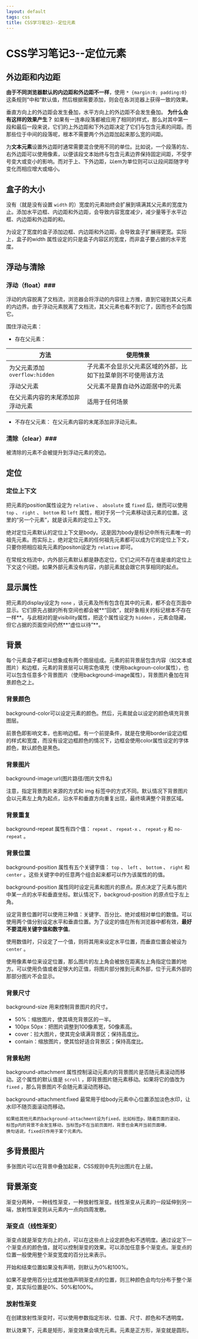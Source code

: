 ```yaml
---
layout: default
tags: css
title: CSS学习笔记3--定位元素
---
```


# CSS学习笔记3--定位元素 #


## 外边距和内边距 ##
**由于不同浏览器默认的内边距和外边距不一样**，使用 `* {margin:0; padding:0}` 这条规则“中和”默认值，然后根据需要添加，则会在各浏览器上获得一致的效果。

垂直方向上的外边距会发生叠加，水平方向上的外边距不会发生叠加。
**为什么会有这样的效果产生？**
如果有一连串段落都被应用了相同的样式，那么对其中第一段和最后一段来说，它们的上外边距和下外边距决定了它们与包含元素的间距。而那些位于中间的段落呢，根本不需要两个外边距加起来那么宽的间距。

为**文本元素**设置外边距时通常需要混合使用不同的单位。比如说，一个段落的左、右外边距可以使用像素，以便该段文本始终与包含元素边界保持固定间距，不受字号变大或变小的影响。而对于上、下外边距，以em为单位则可以让段间距随字号变化而相应增大或缩小。
	

## 盒子的大小 ##
没有（就是没有设置 `width` 的）宽度的元素始终会扩展到填满其父元素的宽度为止。添加水平边框、内边距和外边距，会导致内容宽度减少，减少量等于水平边框、内边距和外边距的和。

为设定了宽度的盒子添加边框、内边距和外边距，会导致盒子扩展得更宽。实际上，盒子的width 属性设定的只是盒子内容区的宽度，而非盒子要占据的水平宽度。

## 浮动与清除 ##

### 浮动（float）###
浮动的内容脱离了文档流，浏览器会将浮动的内容往上方推，直到它碰到其父元素的内边界。由于浮动元素脱离了文档流，其父元素也看不到它了，因而也不会包围它。

围住浮动元素：

* 存在父元素：

方法|使用情景
---|---
为父元素添加 `overflow:hidden` |子元素不会显示父元素区域的外部，比如下拉菜单则不可使用该方法
浮动父元素|父元素不是靠自动外边距居中的元素
在父元素内容的末尾添加非浮动元素|适用于任何场景

* 不存在父元素：
在父元素内容的末尾添加非浮动元素。

### 清除（clear）###
被清除的元素不会被提升到浮动元素的旁边。

## 定位 ##

### 定位上下文 ###

把元素的position属性设定为 `relative` 、 `absolute` 或 `fixed` 后，继而可以使用 `top` 、 `right` 、 `bottom` 和 `left` 属性，相对于另一个元素移动该元素的位置。这里的“另一个元素”，就是该元素的定位上下文。

绝对定位元素默认的定位上下文是body。这是因为body是标记中所有元素唯一的祖先元素。而实际上，绝对定位元素的任何祖先元素都可以成为它的定位上下文，只要你把相应祖先元素的positon设定为 `relative` 即可。

在常规文档流中，内外部元素默认都是静态定位，它们之间不存在谁是谁的定位上下文这个问题。如果外部元素没有内容，内部元素就会跟它共享相同的起点。

## 显示属性 ##

把元素的display设定为 `none` ，该元素及所有包含在其中的元素，都不会在页面中显示。它们原先占据的所有空间也都会被**“回收”，就好象相关的标记根本不存在一样**。与此相对的是visibility属性，把这个属性设定为 `hidden` ，元素会隐藏，但它占据的页面空间仍然**“虚位以待”**。

## 背景 ##

每个元素盒子都可以想象成有两个图层组成。元素的前背景层包含内容（如文本或图片）和边框，元素的背景层可以用实色填充（使用backgroun-color属性），也可以包含任意多个背景图片（使用background-image属性），背景图片叠加在背景颜色之上。

### 背景颜色 ###

background-color可以设定元素的颜色。然后，元素就会以设定的颜色填充背景图层。

前景色即影响文本，也影响边框。有一个前提条件，就是在使用border设定边框的样式和宽度，而没有设定边框颜色的情况下，边框会使用color属性设定的字体颜色，默认颜色是黑色。

### 背景图片 ###

background-image:url(图片路径/图片文件名)

注意，指定背景图片来源的方式和 img 标签中的方式不同。默认情况下背景图片会以元素左上角为起点，沿水平和垂直方向重复出现，最终填满整个背景区域。

### 背景重复 ###

background-repeat 属性有四个值： `repeat` 、 `repeat-x` 、 `repeat-y` 和 `no-repeat` 。

### 背景位置 ###

background-position 属性有五个关键字值： `top` 、 `left` 、 `bottom` 、 `right` 和 `center` 。这些关键字中的任意两个组合起来都可以作为该属性的的值。

background-position 属性同时设定元素和图片的原点。原点决定了元素与图片中某一点的水平和垂直坐标。默认情况下，backgroud-position 的原点位于左上角。

设定背景位置时可以使用三种值：关键字、百分比、绝对或相对单位的数值。可以使用两个值分别设定水平和垂直位置。为了设定的值在所有浏览器中都有效，**最好不要混用关键字值和数字值**。

使用数值时，只设定了一个值，则将其用来设定水平位置，而垂直位置会被设为 `center` 。

使用像素单位来设定位置，那么图片的左上角会被放在距离左上角指定位置的地方。可以使用负值或者足够大的正值，将图片部分推到元素外部，位于元素外部的那部分图片不会显示。

### 背景尺寸 ###

background-size 用来控制背景图片的尺寸。

* 50%：缩放图片，使其填充背景区的一半。
* 100px 50px：把图片调整到100像素宽，50像素高。
* cover：拉大图片，使其完全填满背景区；保持高度比。
* contain：缩放图片，使其恰好适合背景区；保持高度比。

### 背景粘附 ###

background-attachment 属性控制滚动元素内的背景图片是否随元素滚动而移动。这个属性的默认值是 `scroll` ，即背景图片随元素移动。如果将它的值改为 `fixed` ，那么背景图片不会随元素滚动而移动。

background-attachment:fixed 最常用于给body元素中心位置添加淡色水印，让水印不随页面滚动而移动。

	如果给其他元素的background-attachment设为fixed，比如标签p，随着页面的滚动，
	标签p内的背景不会发生移动，当标签p不在当前页面时，背景也会离开当前页面噢，
	换句话说，fixed只作用于某个元素内。

## 多背景图片 ##

多张图片可以在背景中叠加起来，CSS规则中先列出图片在上层。

## 背景渐变 ##

渐变分两种，一种线性渐变，一种放射性渐变。线性渐变从元素的一段延伸到另一端，放射性渐变则从元素内一点向四周发散。

### 渐变点（线性渐变） ###

渐变点就是渐变方向上的点，可以在这些点上设定颜色和不透明度。通过设定下一个渐变点的颜色值，就可以控制渐变的效果。可以添加任意多个渐变点。渐变点的位置一般使用整个渐变宽度的百分比来表示。

开始和结束位置如果没有声明，则默认为0%和100%。

如果不是使用百分比或其他值声明渐变点的位置，则三种颜色会均匀分布于整个渐变，其实际位置是0%、50%和100%。

### 放射性渐变 ###

在创建放射性渐变时，可以使用参数指定形状、位置、尺寸、颜色和不透明度。

默认效果下，元素是矩形，渐变效果会填充元素。元素是正方形，渐变就是圆形。




